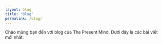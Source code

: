 ```yaml
---
layout: blog
title: "Blog"
permalink: /blog/
---
```


Chào mừng bạn đến với blog của The Present Mind. Dưới đây là các bài viết mới nhất:
